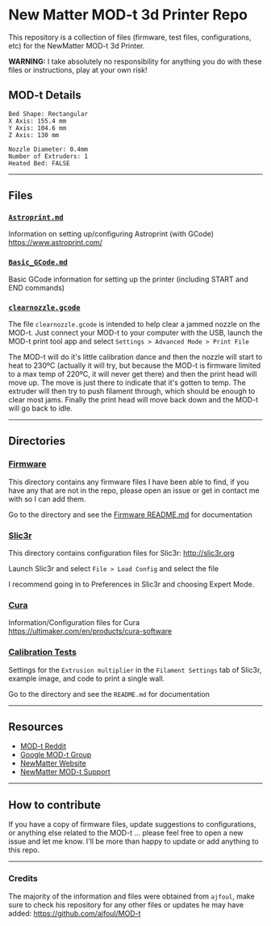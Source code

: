 New Matter MOD-t 3d Printer Repo
================================

This repository is a collection of files (firmware, test files, configurations, etc) for the NewMatter MOD-t 3d Printer.

**WARNING:** I take absolutely no responsibility for anything you do with these files or instructions, play at your own risk!

MOD-t Details
-------------

```
Bed Shape: Rectangular
X Axis: 155.4 mm
Y Axis: 104.6 mm
Z Axis: 130 mm

Nozzle Diameter: 0.4mm
Number of Extruders: 1
Heated Bed: FALSE
```

---

Files
-----

### [`Astroprint.md`](https://github.com/tripflex/MOD-t/tree/master/Astroprint.md)

Information on setting up/configuring Astroprint (with GCode) https://www.astroprint.com/

### [`Basic_GCode.md`](https://github.com/tripflex/MOD-t/tree/master/Basic_GCode.md)

Basic GCode information for setting up the printer (including START and END commands)

### [`clearnozzle.gcode`](https://github.com/tripflex/MOD-t/tree/master/clearnozzle.gcode)

The file `clearnozzle.gcode` is intended to help clear a jammed nozzle on the MOD-t. Just connect your MOD-t to your computer with the USB, launch the MOD-t print tool app and select `Settings > Advanced Mode > Print File`

The MOD-t will do it's little calibration dance and then the nozzle will start to heat to 230ºC (actually it will try, but because the MOD-t is firmware limited to a max temp of 220ºC, it will never get there) and then the print head will move up. The move is just there to indicate that it's gotten to temp. The extruder will then try to push filament through, which should be enough to clear most jams. Finally the print head will move back down and the MOD-t will go back to idle.

---

Directories
-----------

### [Firmware](https://github.com/tripflex/MOD-t/tree/master/firmware)

This directory contains any firmware files I have been able to find, if you have any that are not in the repo, please open an issue or get in contact me with so I can add them.

Go to the directory and see the [Firmware README.md](https://github.com/tripflex/MOD-t/tree/master/firmware) for documentation

### [Slic3r](https://github.com/tripflex/MOD-t/tree/master/Slic3r)

This directory contains configuration files for Slic3r: http://slic3r.org

Launch Slic3r and select `File > Load Config` and select the file

I recommend going in to Preferences in Slic3r and choosing Expert Mode.

### [Cura](https://github.com/tripflex/MOD-t/tree/master/Cura)

Information/Configuration files for Cura https://ultimaker.com/en/products/cura-software

### [Calibration Tests](https://github.com/tripflex/MOD-t/tree/master/Calibration%20Tests)

Settings for the `Extrusion multiplier` in the `Filament Settings` tab of Slic3r, example image, and code to print a single wall.

Go to the directory and see the `README.md` for documentation

---

Resources
---------

-	[MOD-t Reddit](http://www.reddit.com/r/newmatter)
-	[Google MOD-t Group](https://groups.google.com/forum/?#!forum/mod-t)
-	[NewMatter Website](http://www.newmatter.com)
-	[NewMatter MOD-t Support](http://support.newmatter.com)

---

How to contribute
-----------------

If you have a copy of firmware files, update suggestions to configurations, or anything else related to the MOD-t ... please feel free to open a new issue and let me know. I'll be more than happy to update or add anything to this repo.

---

### Credits

The majority of the information and files were obtained from `ajfoul`, make sure to check his repository for any other files or updates he may have added: https://github.com/ajfoul/MOD-t
